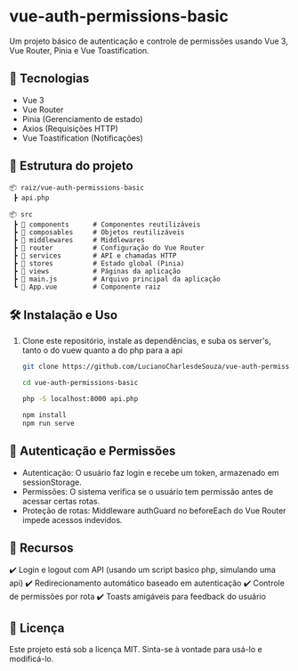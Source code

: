 # vue-auth-permissions-basic
Um projeto básico de autenticação e controle de permissões usando Vue 3, Vue Router, Pinia e Vue Toastification.

## 🚀 Tecnologias

- Vue 3  
- Vue Router  
- Pinia (Gerenciamento de estado)  
- Axios (Requisições HTTP)  
- Vue Toastification (Notificações)  

## 📂 Estrutura do projeto

```plaintext
📦 raiz/vue-auth-permissions-basic
 ┣ api.php
```

```plaintext
📦 src
 ┣ 📂 components      # Componentes reutilizáveis
 ┣ 📂 composables     # Objetos reutilizáveis
 ┣ 📂 middlewares     # Middlewares
 ┣ 📂 router          # Configuração do Vue Router
 ┣ 📂 services        # API e chamadas HTTP
 ┣ 📂 stores          # Estado global (Pinia)
 ┣ 📂 views           # Páginas da aplicação
 ┣ 📜 main.js         # Arquivo principal da aplicação
 ┗ 📜 App.vue         # Componente raiz
```

## 🛠️ Instalação e Uso

1. Clone este repositório, instale as dependências, e suba os server's, tanto o do vuew quanto a do php para a api

   ```sh
   git clone https://github.com/LucianoCharlesdeSouza/vue-auth-permissions-basic.git
   
   cd vue-auth-permissions-basic

   php -S localhost:8000 api.php
   
   npm install
   npm run serve
   ```
   
## 🔐 Autenticação e Permissões

- Autenticação: O usuário faz login e recebe um token, armazenado em sessionStorage.
- Permissões: O sistema verifica se o usuário tem permissão antes de acessar certas rotas.
- Proteção de rotas: Middleware authGuard no beforeEach do Vue Router impede acessos indevidos.

## 🎉 Recursos
✔️ Login e logout com API (usando um script basico php, simulando uma api)
✔️ Redirecionamento automático baseado em autenticação
✔️ Controle de permissões por rota
✔️ Toasts amigáveis para feedback do usuário

## 📝 Licença
Este projeto está sob a licença MIT. Sinta-se à vontade para usá-lo e modificá-lo.
